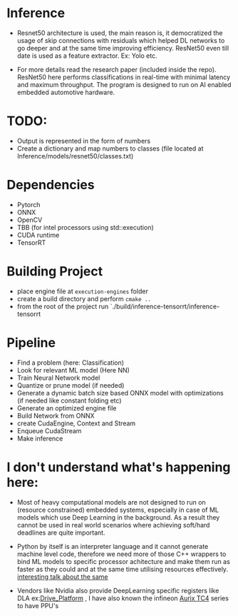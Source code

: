 # Inference

- Resnet50 architecture is used, the main reason is, it democratized the usage of skip connections with residuals which helped DL networks to go deeper and at the same time improving efficiency. ResNet50 even till date is used as a feature extractor. Ex: Yolo etc.

- For more details read the research paper (included inside the repo). ResNet50 here performs classifications in real-time with minimal latency and maximum throughput. The program is designed to run on AI enabled embedded automotive hardware. 

# TODO:
- Output is represented in the form of numbers
- Create a dictionary and map numbers to classes (file located at Inference/models/resnet50/classes.txt)


# Dependencies
- Pytorch
- ONNX
- OpenCV
- TBB (for intel processors using std::execution)
- CUDA runtime
- TensorRT

# Building Project

- place engine file at `execution-engines` folder
- create a build directory and perform `cmake ..`
- from the root of the project run `./build/inference-tensorrt/inference-tensorrt

# Pipeline
- Find a problem (here: Classification)
- Look for relevant ML model (Here NN)
- Train Neural Network model 
- Quantize or prune model (if needed)
- Generate a dynamic batch size based ONNX model with optimizations (if needed like constant folding etc)
- Generate an optimized engine file 
- Build Network from ONNX
- create CudaEngine, Context and Stream
- Enqueue CudaStream
- Make inference

# I don't understand what's happening here: 

- Most of heavy computational models are not designed to run on (resource constrained) embedded systems, especially in case of ML models which use Deep Learning in the background. As a result they cannot be used in real world scenarios where achieving soft/hard deadlines are quite important. 

- Python by itself is an interpreter language and it cannot generate machine level code, therefore we need more of those C++ wrappers to bind ML models to specific processor achitecture and make them run as faster as they could and at the same time utilising resources effectively. [interesting talk about the same](https://www.youtube.com/watch?v=3SypMvnQT_s&ab_channel=TeslaOwnersOnline)

- Vendors like Nvidia also provide DeepLearning specific registers like DLA ex:[Drive_Platform](https://www.nvidia.com/de-de/self-driving-cars/drive-platform/hardware/) , I have also known the infineon [Aurix TC4](https://www.youtube.com/watch?v=vy964dkk67I&ab_channel=Synopsys) series to have PPU's







